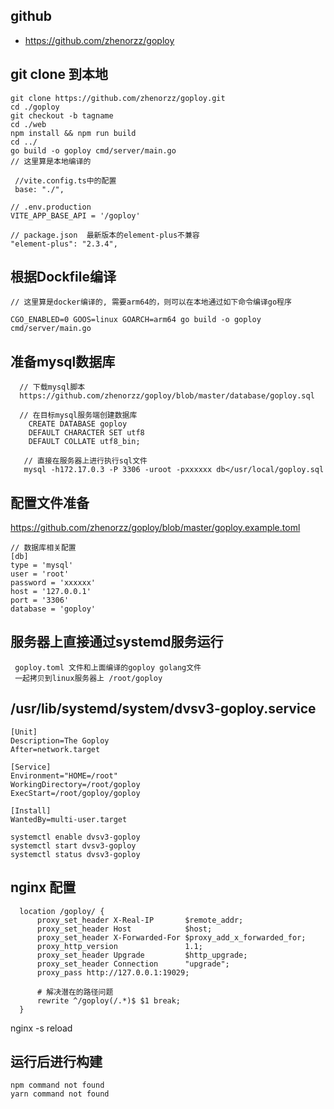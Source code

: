 ## github
- https://github.com/zhenorzz/goploy

## git clone 到本地
  ```
  git clone https://github.com/zhenorzz/goploy.git
  cd ./goploy
  git checkout -b tagname
  cd ./web
  npm install && npm run build
  cd ../
  go build -o goploy cmd/server/main.go
  // 这里算是本地编译的
  ```

```
 //vite.config.ts中的配置
 base: "./",

// .env.production
VITE_APP_BASE_API = '/goploy'

// package.json  最新版本的element-plus不兼容
"element-plus": "2.3.4",
```


## 根据Dockfile编译
  ```
  // 这里算是docker编译的, 需要arm64的，则可以在本地通过如下命令编译go程序

  CGO_ENABLED=0 GOOS=linux GOARCH=arm64 go build -o goploy cmd/server/main.go

  ```

## 准备mysql数据库
```
  // 下载mysql脚本
  https://github.com/zhenorzz/goploy/blob/master/database/goploy.sql

  // 在目标mysql服务端创建数据库
    CREATE DATABASE goploy
    DEFAULT CHARACTER SET utf8
    DEFAULT COLLATE utf8_bin;

   // 直接在服务器上进行执行sql文件
   mysql -h172.17.0.3 -P 3306 -uroot -pxxxxxx db</usr/local/goploy.sql
```  

## 配置文件准备
https://github.com/zhenorzz/goploy/blob/master/goploy.example.toml

```
// 数据库相关配置
[db]
type = 'mysql'
user = 'root'
password = 'xxxxxx'
host = '127.0.0.1'
port = '3306'
database = 'goploy'
```

## 服务器上直接通过systemd服务运行
```
 goploy.toml 文件和上面编译的goploy golang文件
 一起拷贝到linux服务器上 /root/goploy
```

## /usr/lib/systemd/system/dvsv3-goploy.service
```
[Unit]
Description=The Goploy
After=network.target

[Service]
Environment="HOME=/root"
WorkingDirectory=/root/goploy
ExecStart=/root/goploy/goploy

[Install]
WantedBy=multi-user.target

```

```
systemctl enable dvsv3-goploy
systemctl start dvsv3-goploy
systemctl status dvsv3-goploy
```

## nginx 配置
  ```
    location /goploy/ {
        proxy_set_header X-Real-IP       $remote_addr;
        proxy_set_header Host            $host;
        proxy_set_header X-Forwarded-For $proxy_add_x_forwarded_for;
        proxy_http_version               1.1;
        proxy_set_header Upgrade         $http_upgrade;
        proxy_set_header Connection      "upgrade";
        proxy_pass http://127.0.0.1:19029;

        # 解决潜在的路径问题
        rewrite ^/goploy(/.*)$ $1 break;
    }
  ```

nginx -s reload

## 运行后进行构建 
```
npm command not found
yarn command not found
```
